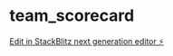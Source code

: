 # team_scorecard

[Edit in StackBlitz next generation editor ⚡️](https://stackblitz.com/~/github.com/tarekhasan2/team_scorecard)
